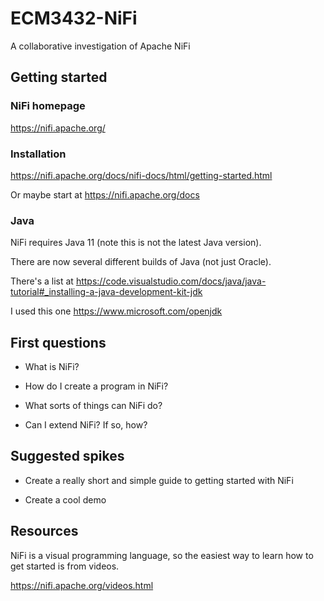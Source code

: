 # ECM3432-NiFi

A collaborative investigation of Apache NiFi

## Getting started

### NiFi homepage

<https://nifi.apache.org/>

### Installation

<https://nifi.apache.org/docs/nifi-docs/html/getting-started.html>

Or maybe start at <https://nifi.apache.org/docs>

### Java

NiFi requires Java 11  (note this is not the latest Java version).

There are now several different builds of Java (not just Oracle).

There's a list at https://code.visualstudio.com/docs/java/java-tutorial#_installing-a-java-development-kit-jdk

I used this one <https://www.microsoft.com/openjdk>

## First questions

* What is NiFi?

* How do I create a program in NiFi?

* What sorts of things can NiFi do?

* Can I extend NiFi?  If so, how?

## Suggested spikes

* Create a really short and simple guide to getting started with NiFi

* Create a cool demo

## Resources

NiFi is a visual programming language, so the easiest way to learn how to get started is from videos.

<https://nifi.apache.org/videos.html>